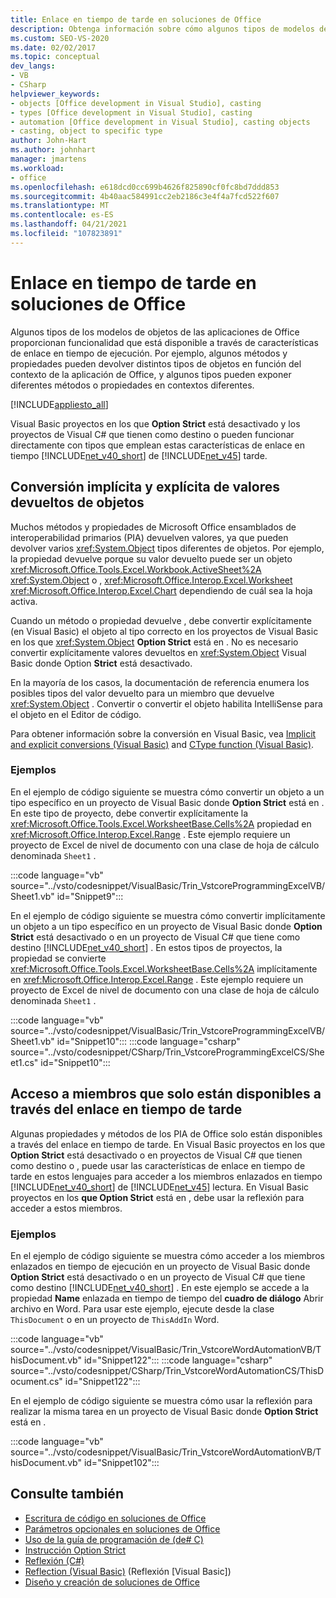 ```yaml
---
title: Enlace en tiempo de tarde en soluciones de Office
description: Obtenga información sobre cómo algunos tipos de modelos de objetos Microsoft Office proporcionan funcionalidad que está disponible a través de características de enlace en tiempo de ejecución.
ms.custom: SEO-VS-2020
ms.date: 02/02/2017
ms.topic: conceptual
dev_langs:
- VB
- CSharp
helpviewer_keywords:
- objects [Office development in Visual Studio], casting
- types [Office development in Visual Studio], casting
- automation [Office development in Visual Studio], casting objects
- casting, object to specific type
author: John-Hart
ms.author: johnhart
manager: jmartens
ms.workload:
- office
ms.openlocfilehash: e618dcd0cc699b4626f825890cf0fc8bd7ddd853
ms.sourcegitcommit: 4b40aac584991cc2eb2186c3e4f4a7fcd522f607
ms.translationtype: MT
ms.contentlocale: es-ES
ms.lasthandoff: 04/21/2021
ms.locfileid: "107823891"
---
```

# <a name="late-binding-in-office-solutions"></a>Enlace en tiempo de tarde en soluciones de Office
  Algunos tipos de los modelos de objetos de las aplicaciones de Office proporcionan funcionalidad que está disponible a través de características de enlace en tiempo de ejecución. Por ejemplo, algunos métodos y propiedades pueden devolver distintos tipos de objetos en función del contexto de la aplicación de Office, y algunos tipos pueden exponer diferentes métodos o propiedades en contextos diferentes.

 [!INCLUDE[appliesto_all](../vsto/includes/appliesto-all-md.md)]

 Visual Basic proyectos en los que **Option Strict** está desactivado y los proyectos de Visual C# que tienen como destino o pueden funcionar directamente con tipos que emplean estas características de enlace en tiempo [!INCLUDE[net_v40_short](../sharepoint/includes/net-v40-short-md.md)] de [!INCLUDE[net_v45](../vsto/includes/net-v45-md.md)] tarde.

## <a name="implicit-and-explicit-casting-of-object-return-values"></a>Conversión implícita y explícita de valores devueltos de objetos
 Muchos métodos y propiedades de Microsoft Office ensamblados de interoperabilidad primarios (PIA) devuelven valores, ya que pueden devolver varios <xref:System.Object> tipos diferentes de objetos. Por ejemplo, la propiedad devuelve porque su valor devuelto puede ser un objeto <xref:Microsoft.Office.Tools.Excel.Workbook.ActiveSheet%2A> <xref:System.Object> o , <xref:Microsoft.Office.Interop.Excel.Worksheet> <xref:Microsoft.Office.Interop.Excel.Chart> dependiendo de cuál sea la hoja activa.

 Cuando un método o propiedad devuelve , debe convertir explícitamente (en Visual Basic) el objeto al tipo correcto en los proyectos de Visual Basic en los que <xref:System.Object> **Option Strict** está en . No es necesario convertir explícitamente valores devueltos en <xref:System.Object> Visual Basic donde Option **Strict** está desactivado.

 En la mayoría de los casos, la documentación de referencia enumera los posibles tipos del valor devuelto para un miembro que devuelve <xref:System.Object> . Convertir o convertir el objeto habilita IntelliSense para el objeto en el Editor de código.

 Para obtener información sobre la conversión en Visual Basic, vea [Implicit and explicit conversions &#40;Visual Basic&#41;](/dotnet/visual-basic/programming-guide/language-features/data-types/implicit-and-explicit-conversions) and [CType function &#40;Visual Basic&#41;](/dotnet/visual-basic/language-reference/functions/ctype-function).

### <a name="examples"></a>Ejemplos
 En el ejemplo de código siguiente se muestra cómo convertir un objeto a un tipo específico en un proyecto de Visual Basic donde **Option Strict** está en . En este tipo de proyecto, debe convertir explícitamente la <xref:Microsoft.Office.Tools.Excel.WorksheetBase.Cells%2A> propiedad en <xref:Microsoft.Office.Interop.Excel.Range> . Este ejemplo requiere un proyecto de Excel de nivel de documento con una clase de hoja de cálculo denominada `Sheet1` .

  :::code language="vb" source="../vsto/codesnippet/VisualBasic/Trin_VstcoreProgrammingExcelVB/Sheet1.vb" id="Snippet9":::

 En el ejemplo de código siguiente se muestra cómo convertir implícitamente un objeto a un tipo específico en un proyecto de Visual Basic donde **Option Strict** está desactivado o en un proyecto de Visual C# que tiene como destino [!INCLUDE[net_v40_short](../sharepoint/includes/net-v40-short-md.md)] . En estos tipos de proyectos, la propiedad se convierte <xref:Microsoft.Office.Tools.Excel.WorksheetBase.Cells%2A> implícitamente en <xref:Microsoft.Office.Interop.Excel.Range> . Este ejemplo requiere un proyecto de Excel de nivel de documento con una clase de hoja de cálculo denominada `Sheet1` .

 :::code language="vb" source="../vsto/codesnippet/VisualBasic/Trin_VstcoreProgrammingExcelVB/Sheet1.vb" id="Snippet10":::
 :::code language="csharp" source="../vsto/codesnippet/CSharp/Trin_VstcoreProgrammingExcelCS/Sheet1.cs" id="Snippet10":::

## <a name="access-members-that-are-available-only-through-late-binding"></a>Acceso a miembros que solo están disponibles a través del enlace en tiempo de tarde
 Algunas propiedades y métodos de los PIA de Office solo están disponibles a través del enlace en tiempo de tarde. En Visual Basic proyectos en los que **Option Strict** está desactivado o en proyectos de Visual C# que tienen como destino o , puede usar las características de enlace en tiempo de tarde en estos lenguajes para acceder a los miembros enlazados en tiempo [!INCLUDE[net_v40_short](../sharepoint/includes/net-v40-short-md.md)] de [!INCLUDE[net_v45](../vsto/includes/net-v45-md.md)] lectura. En Visual Basic proyectos en los **que Option Strict** está en , debe usar la reflexión para acceder a estos miembros.

### <a name="examples"></a>Ejemplos
 En el ejemplo de código siguiente se muestra cómo acceder a los miembros enlazados en tiempo de ejecución en un proyecto de Visual Basic donde **Option Strict** está desactivado o en un proyecto de Visual C# que tiene como destino [!INCLUDE[net_v40_short](../sharepoint/includes/net-v40-short-md.md)] . En este ejemplo se accede a la propiedad **Name** enlazada en tiempo de tiempo del **cuadro de diálogo** Abrir archivo en Word. Para usar este ejemplo, ejecute desde la clase `ThisDocument` o en un proyecto de `ThisAddIn` Word.

 :::code language="vb" source="../vsto/codesnippet/VisualBasic/Trin_VstcoreWordAutomationVB/ThisDocument.vb" id="Snippet122":::
 :::code language="csharp" source="../vsto/codesnippet/CSharp/Trin_VstcoreWordAutomationCS/ThisDocument.cs" id="Snippet122":::

 En el ejemplo de código siguiente se muestra cómo usar la reflexión para realizar la misma tarea en un proyecto de Visual Basic donde **Option Strict** está en .

 :::code language="vb" source="../vsto/codesnippet/VisualBasic/Trin_VstcoreWordAutomationVB/ThisDocument.vb" id="Snippet102":::

## <a name="see-also"></a>Consulte también
- [Escritura de código en soluciones de Office](../vsto/writing-code-in-office-solutions.md)
- [Parámetros opcionales en soluciones de Office](../vsto/optional-parameters-in-office-solutions.md)
- [Uso de la guía de programación de &#40;de&#35; C&#41;](/dotnet/csharp/programming-guide/types/using-type-dynamic)
- [Instrucción Option Strict](/dotnet/visual-basic/language-reference/statements/option-strict-statement)
- [Reflexión (C#)](/dotnet/csharp/programming-guide/concepts/reflection)
- [Reflection (Visual Basic)](/dotnet/visual-basic/programming-guide/concepts/reflection) (Reflexión [Visual Basic])
- [Diseño y creación de soluciones de Office](../vsto/designing-and-creating-office-solutions.md)
